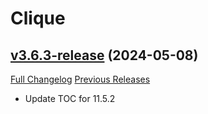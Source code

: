# Clique

## [v3.6.3-release](https://github.com/jnwhiteh/Clique/tree/v3.6.3-release) (2024-05-08)
[Full Changelog](https://github.com/jnwhiteh/Clique/compare/v3.6.2-release...v3.6.3-release) [Previous Releases](https://github.com/jnwhiteh/Clique/releases)

- Update TOC for 11.5.2  
